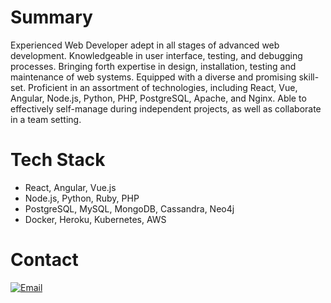 <!--
**wiseinvoker/wiseinvoker** is a ✨ _special_ ✨ repository because its `README.md` (this file) appears on your GitHub profile.

Here are some ideas to get you started:

- 🔭 I’m currently working on ...
- 🌱 I’m currently learning ...
- 👯 I’m looking to collaborate on ...
- 🤔 I’m looking for help with ...
- 💬 Ask me about ...
- 📫 How to reach me: ...
- 😄 Pronouns: ...
- ⚡ Fun fact: ...
-->
# Summary
Experienced Web Developer adept in all stages of advanced web development. Knowledgeable in user interface, testing, and debugging processes. Bringing forth expertise in design, installation, testing and maintenance of web systems. Equipped with a diverse and promising skill-set. Proficient in an assortment of technologies, including React, Vue, Angular, Node.js, Python, PHP, PostgreSQL, Apache, and Nginx. Able to effectively self-manage during independent projects, as well as collaborate in a team setting.

# Tech Stack
- React, Angular, Vue.js
- Node.js, Python, Ruby, PHP
- PostgreSQL, MySQL, MongoDB, Cassandra, Neo4j
- Docker, Heroku, Kubernetes, AWS

# Contact
   [![Email](https://img.shields.io/badge/-Email-c14438?style=flat&logo=Gmail&logoColor=white&link=mailto:grityangel@gmail.com)](mailto:grityangel@gmail.com)
